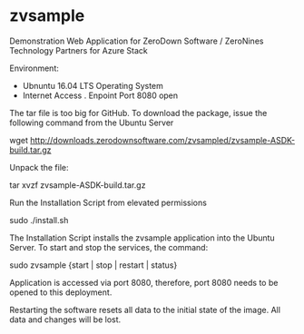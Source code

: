 # zvsample
Demonstration Web Application for ZeroDown Software / ZeroNines Technology Partners for Azure Stack

Environment:
- Ubnuntu 16.04 LTS Operating System
- Internet Access
  . Enpoint Port 8080 open

The tar file is too big for GitHub.  To download the package, issue the following command from the Ubuntu Server

wget http://downloads.zerodownsoftware.com/zvsampled/zvsample-ASDK-build.tar.gz

Unpack the file:  

tar xvzf zvsample-ASDK-build.tar.gz

Run the Installation Script from elevated permissions

sudo ./install.sh


The Installation Script installs the zvsample application into the Ubuntu Server.  To start and stop the services,
the command:

sudo zvsample {start | stop | restart | status}

Application is accessed via port 8080, therefore, port 8080 needs to be opened to this deployment.

Restarting the software resets all data to the initial state of the image.  All data and changes will be lost.

